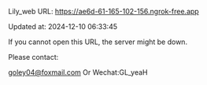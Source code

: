 Lily_web URL: https://ae6d-61-165-102-156.ngrok-free.app

Updated at: 2024-12-10 06:33:45

If you cannot open this URL, the server might be down.

Please contact: 

goley04@foxmail.com Or Wechat:GL_yeaH